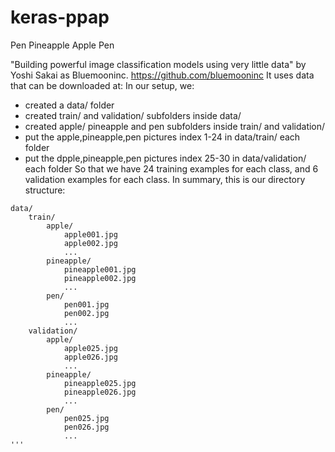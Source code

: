 # keras-ppap
Pen Pineapple Apple Pen

"Building powerful image classification models using very little data"
by Yoshi Sakai as Bluemooninc. https://github.com/bluemooninc
It uses data that can be downloaded at:
In our setup, we:
- created a data/ folder
- created train/ and validation/ subfolders inside data/
- created apple/ pineapple and pen subfolders inside train/ and validation/
- put the apple,pineapple,pen pictures index 1-24 in data/train/ each folder
- put the dpple,pineapple,pen pictures index 25-30 in data/validation/ each folder
So that we have 24 training examples for each class, and 6 validation examples for each class.
In summary, this is our directory structure:
```
data/
    train/
        apple/
            apple001.jpg
            apple002.jpg
            ...
        pineapple/
            pineapple001.jpg
            pineapple002.jpg
            ...
        pen/
            pen001.jpg
            pen002.jpg
            ...
    validation/
        apple/
            apple025.jpg
            apple026.jpg
            ...
        pineapple/
            pineapple025.jpg
            pineapple026.jpg
            ...
        pen/
            pen025.jpg
            pen026.jpg
            ...
'''
